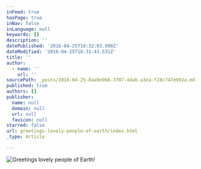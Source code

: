 ```yaml
---
inFeed: true
hasPage: true
inNav: false
inLanguage: null
keywords: []
description: ''
datePublished: '2016-04-25T18:32:03.990Z'
dateModified: '2016-04-25T18:31:43.531Z'
title: ''
author:
  - name: ''
    url: ''
sourcePath: _posts/2016-04-25-8aa9e96b-3707-4dab-a3ea-f28c747e992a.md
published: true
authors: []
publisher:
  name: null
  domain: null
  url: null
  favicon: null
starred: false
url: greetings-lovely-people-of-earth/index.html
_type: Article

---
```

![Greetings lovely people of Earth!](https://s3-us-west-2.amazonaws.com/the-grid-img/p/ec1cff32f7d5faeced0a54cdacce15537a3abb71.jpg)